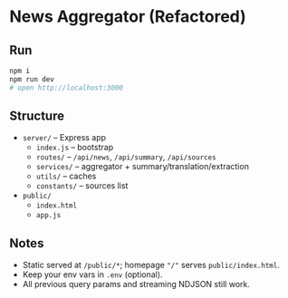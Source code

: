 # News Aggregator (Refactored)

## Run
```bash
npm i
npm run dev
# open http://localhost:3000
```

## Structure
- `server/` – Express app
  - `index.js` – bootstrap
  - `routes/` – `/api/news`, `/api/summary`, `/api/sources`
  - `services/` – aggregator + summary/translation/extraction
  - `utils/` – caches
  - `constants/` – sources list
- `public/`
  - `index.html`
  - `app.js`

## Notes
- Static served at `/public/*`; homepage `"/"` serves `public/index.html`.
- Keep your env vars in `.env` (optional).
- All previous query params and streaming NDJSON still work.
